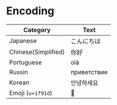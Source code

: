 # Encoding

| Category             | Text |
| --                   | --   |
| Japanese             | こんにちは |
| Chinese(Simplified)  | 你好 |
| Portuguese           | olá  |
| Russin               | приветствие |
| Korean               | 안녕하세요 |
| Emoji (`u+1f91d`)    | 🤝 |

